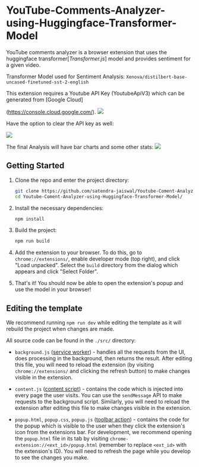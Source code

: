 # YouTube-Comments-Analyzer-using-Huggingface-Transformer-Model
YouTube comments analyzer is a browser extension that uses the huggingface transformer[*Transformer.js*] model and provides sentiment for a given video.

Transformer Model used for Sentiment Analysis: `Xenova/distilbert-base-uncased-finetuned-sst-2-english`

This extension requires a Youtube API Key (YoutubeApiV3) which can be generated from [Google Cloud]

(https://console.cloud.google.com/).
![](https://github.com/satendra-jaiswal/Youtube-Coment-Analyzer-using-Huggingface-Transformer-Model/blob/main/public/icons/ycm-api-key-add.jpg)

Have the option to clear the API key as well:

![](https://github.com/satendra-jaiswal/Youtube-Coment-Analyzer-using-Huggingface-Transformer-Model/blob/main/public/icons/ycm-spinner.png)

The final Analysis will have bar charts and some other stats:
![](https://github.com/satendra-jaiswal/Youtube-Coment-Analyzer-using-Huggingface-Transformer-Model/blob/main/public/icons/ycm-analysis.png)

## Getting Started
1. Clone the repo and enter the project directory:
    ```bash
    git clone https://github.com/satendra-jaiswal/Youtube-Coment-Analyzer-using-Huggingface-Transformer-Model.git
    cd Youtube-Coment-Analyzer-using-Huggingface-Transformer-Model/
    ```
1. Install the necessary dependencies:
    ```bash
    npm install 
    ```

1. Build the project:
    ```bash
    npm run build 
    ```

1. Add the extension to your browser. To do this, go to `chrome://extensions/`, enable developer mode (top right), and click "Load unpacked". Select the `build` directory from the dialog which appears and click "Select Folder".

1. That's it! You should now be able to open the extension's popup and use the model in your browser!

## Editing the template

We recommend running `npm run dev` while editing the template as it will rebuild the project when changes are made. 

All source code can be found in the `./src/` directory:
- `background.js` ([service worker](https://developer.chrome.com/docs/extensions/mv3/service_workers/)) - handles all the requests from the UI, does processing in the background, then returns the result. After editing this file, you will need to reload the extension (by visiting `chrome://extensions/` and clicking the refresh button) to make changes visible in the extension.

- `content.js` ([content script](https://developer.chrome.com/docs/extensions/mv3/content_scripts/)) - contains the code which is injected into every page the user visits. You can use the `sendMessage` API to make requests to the background script. Similarly, you will need to reload the extension after editing this file to make changes visible in the extension.

- `popup.html`, `popup.css`, `popup.js` ([toolbar action](https://developer.chrome.com/docs/extensions/reference/action/)) - contains the code for the popup which is visible to the user when they click the extension's icon from the extensions bar. For development, we recommend opening the `popup.html` file in its tab by visiting `chrome-extension://<ext_id>/popup.html` (remember to replace `<ext_id>` with the extension's ID). You will need to refresh the page while you develop to see the changes you make.


